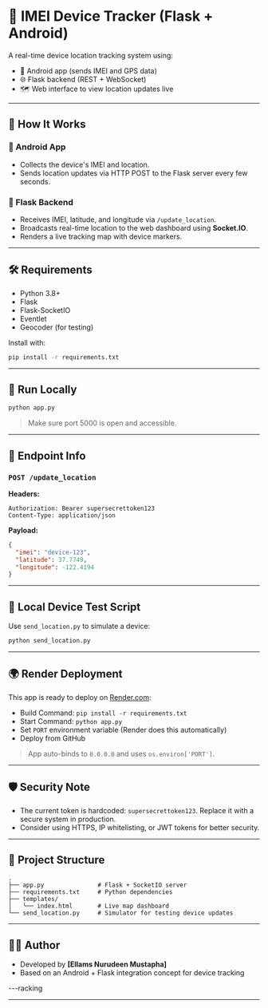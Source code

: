 # 📍 IMEI Device Tracker (Flask + Android)

A real-time device location tracking system using:
- 🚀 Android app (sends IMEI and GPS data)
- 🌐 Flask backend (REST + WebSocket)
- 🗺️ Web interface to view location updates live

---

## 🔧 How It Works

### 📱 Android App
- Collects the device's IMEI and location.
- Sends location updates via HTTP POST to the Flask server every few seconds.

### 🧠 Flask Backend
- Receives IMEI, latitude, and longitude via `/update_location`.
- Broadcasts real-time location to the web dashboard using **Socket.IO**.
- Renders a live tracking map with device markers.

---

## 🛠 Requirements

- Python 3.8+
- Flask
- Flask-SocketIO
- Eventlet
- Geocoder (for testing)

Install with:
```bash
pip install -r requirements.txt
```

---

## 🚀 Run Locally

```bash
python app.py
```

> Make sure port 5000 is open and accessible.

---

## 📡 Endpoint Info

### `POST /update_location`

**Headers:**
```
Authorization: Bearer supersecrettoken123
Content-Type: application/json
```

**Payload:**
```json
{
  "imei": "device-123",
  "latitude": 37.7749,
  "longitude": -122.4194
}
```

---

## 🧪 Local Device Test Script

Use `send_location.py` to simulate a device:
```bash
python send_location.py
```

---

## 🌍 Render Deployment

This app is ready to deploy on [Render.com](https://render.com):

- Build Command: `pip install -r requirements.txt`
- Start Command: `python app.py`
- Set `PORT` environment variable (Render does this automatically)
- Deploy from GitHub

> App auto-binds to `0.0.0.0` and uses `os.environ['PORT']`.

---

## 🛡️ Security Note

- The current token is hardcoded: `supersecrettoken123`. Replace it with a secure system in production.
- Consider using HTTPS, IP whitelisting, or JWT tokens for better security.

---

## 📂 Project Structure

```
.
├── app.py               # Flask + SocketIO server
├── requirements.txt     # Python dependencies
├── templates/
│   └── index.html       # Live map dashboard
└── send_location.py     # Simulator for testing device updates
```

---

## 👨‍💻 Author

- Developed by **[Ellams Nurudeen Mustapha]**
- Based on an Android + Flask integration concept for device tracking

---racking

---
